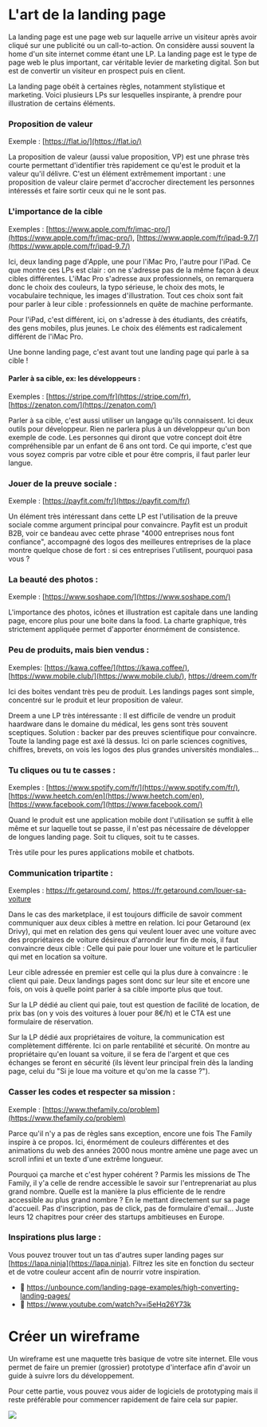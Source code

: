 # L'art de la landing page



La landing page est une page web sur laquelle arrive un visiteur après avoir cliqué sur une publicité ou un call-to-action. On considère aussi souvent la home d'un site internet comme étant une LP. La landing page est le type de page web le plus important, car véritable levier de marketing digital. Son but est de convertir un visiteur en prospect puis en client. 

La landing page obéit à certaines règles, notamment stylistique et marketing. Voici plusieurs LPs sur lesquelles inspirante, à prendre pour illustration de certains éléments. 

### Proposition de valeur

Exemple : [https://flat.io/](https://flat.io/)

La proposition de valeur (aussi value proposition, VP) est une phrase très courte permettant d'identifier très rapidement ce qu'est le produit et la valeur qu'il délivre. C'est un élément extrêmement important : une proposition de valeur claire permet d'accrocher directement les personnes intéressés et faire sortir ceux qui ne le sont pas.

### L'importance de la cible

Exemples : [https://www.apple.com/fr/imac-pro/](https://www.apple.com/fr/imac-pro/), [https://www.apple.com/fr/ipad-9.7/](https://www.apple.com/fr/ipad-9.7/)

Ici, deux landing page d'Apple, une pour l'iMac Pro, l'autre pour l'iPad. Ce que montre ces LPs est clair : on ne s'adresse pas de la même façon à deux cibles différentes. 
L'iMac Pro s'adresse aux professionnels, on remarquera donc le choix des couleurs, la typo sérieuse, le choix des mots, le vocabulaire technique, les images d'illustration. Tout ces choix sont fait pour parler à leur cible : professionnels en quête de machine performante.

Pour l'iPad, c'est différent, ici, on s'adresse à des étudiants, des créatifs, des gens mobiles, plus jeunes. Le choix des éléments est radicalement différent de l'iMac Pro.

Une bonne landing page, c'est avant tout une landing page qui parle à sa cible ! 

#### Parler à sa cible, ex: les développeurs :

Exemples : [https://stripe.com/fr](https://stripe.com/fr), [https://zenaton.com/](https://zenaton.com/)

Parler à sa cible, c'est aussi utiliser un langage qu'ils connaissent. Ici deux outils pour développeur. Rien ne parlera plus à un développeur qu'un bon exemple de code. Les personnes qui diront que votre concept doit être compréhensible par un enfant de 6 ans ont tord. Ce qui importe, c'est que vous soyez compris par votre cible et pour être compris, il faut parler leur langue. 

### Jouer de la preuve sociale :

Exemple : [https://payfit.com/fr/](https://payfit.com/fr/)

Un élément très intéressant dans cette LP est l'utilisation de la preuve sociale comme argument principal pour convaincre. Payfit est un produit B2B, voir ce bandeau avec cette phrase "4000 entreprises nous font confiance", accompagné des logos des meilleures entreprises de la place montre quelque chose de fort : si ces entreprises l'utilisent, pourquoi pasa vous ? 

### La beauté des photos : 

Exemple : [https://www.soshape.com/](https://www.soshape.com/)

L'importance des photos, icônes et illustration est capitale dans une landing page, encore plus pour une boite dans la food. La charte graphique, très strictement appliquée permet d'apporter énormément de consistence. 



### Peu de produits, mais bien vendus :

Exemples: [https://kawa.coffee/](https://kawa.coffee/), [https://www.mobile.club/](https://www.mobile.club/), https://dreem.com/fr

Ici des boites vendant très peu de produit. Les landings pages sont simple, concentré sur le produit et leur proposition de valeur. 

Dreem a une LP très intéressante : Il est difficile de vendre un produit haardware dans le domaine du médical, les gens sont très souvent sceptiques. Solution : backer par des preuves scientifique pour convaincre. Toute la landing page est axé là dessus. Ici on parle sciences cognitives, chiffres, brevets, on vois les logos des plus grandes universités mondiales...

### Tu cliques ou tu te casses :

Exemples : [https://www.spotify.com/fr/](https://www.spotify.com/fr/), [https://www.heetch.com/en](https://www.heetch.com/en), [https://www.facebook.com/](https://www.facebook.com/)

Quand le produit est une application mobile dont l'utilisation se suffit à elle même et sur laquelle tout se passe, il n'est pas nécessaire de développer de longues landing page. Soit tu cliques, soit tu te casses. 

Très utile pour les pures applications mobile et chatbots. 

### Communication tripartite : 

Exemples : https://fr.getaround.com/, https://fr.getaround.com/louer-sa-voiture

Dans le cas des marketplace, il est toujours difficile de savoir comment communiquer aux deux cibles à mettre en relation. Ici pour Getaround (ex Drivy), qui met en relation des gens qui veulent louer avec une voiture avec des propriétaires de voiture désireux d'arrondir leur fin de mois, il faut convaincre deux cible : Celle qui paie pour louer une voiture et le particulier qui met en location sa voiture. 

Leur cible adressée en premier est celle qui la plus dure à convaincre : le client qui paie. Deux landings pages sont donc sur leur site et encore une fois, on vois à quelle point parler à sa cible importe plus que tout. 

Sur la LP dédié au client qui paie, tout est question de facilité de location, de prix bas (on y vois des voitures à louer pour 8€/h) et le CTA est une formulaire de réservation.

Sur la LP dédié aux propriétaires de voiture, la communication est complètement différente. Ici on parle rentabilité et sécurité. On montre au propriétaire qu'en louant sa voiture, il se fera de l'argent et que ces échanges se feront en sécurité (ils lèvent leur principal frein dès la landing page, celui du "Si je loue ma voiture et qu'on me la casse ?").

### Casser les codes et respecter sa mission : 

Exemple : [https://www.thefamily.co/problem](https://www.thefamily.co/problem)

Parce qu'il n'y a pas de règles sans exception, encore une fois The Family inspire à ce propos. Ici, énormément de couleurs différentes et des animations du web des années 2000 nous montre amène une page avec un scroll infini et un texte d'une extrême longueur.

Pourquoi ça marche et c'est hyper cohérent ? Parmis les missions de The Family, il y'a celle de rendre accessible le savoir sur l'entreprenariat au plus grand nombre. Quelle est la manière la plus efficiente de le rendre accessible au plus grand nombre ? En le mettant directement sur sa page d'accueil. Pas d'inscription, pas de click, pas de formulaire d'email... Juste leurs 12 chapitres pour créer des startups ambitieuses en Europe. 

### Inspirations plus large : 

Vous pouvez trouver tout un tas d'autres super landing pages sur [https://lapa.ninja](https://lapa.ninja). Filtrez les site en fonction du secteur et de votre couleur accent afin de nourrir votre inspiration. 

- 📝 https://unbounce.com/landing-page-examples/high-converting-landing-pages/
- 🎥 https://www.youtube.com/watch?v=i5eHq26Y73k

# Créer un wireframe

Un wireframe est une maquette très basique de votre site internet. Elle vous permet de faire un premier (grossier) prototype d'interface afin d'avoir un guide à suivre lors du développement. 

Pour cette partie, vous pouvez vous aider de logiciels de prototyping mais il reste préférable pour commencer rapidement de faire cela sur papier. 

![](/hand-drawn-wireframe-1024x683.jpeg)
